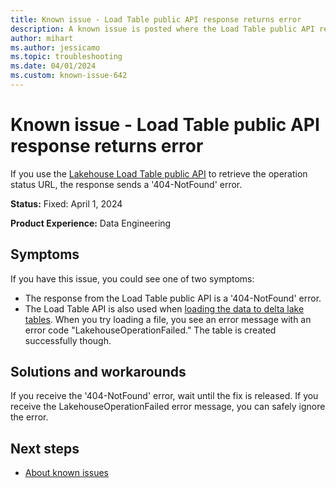 ```yaml
---
title: Known issue - Load Table public API response returns error
description: A known issue is posted where the Load Table public API response returns an error.
author: mihart
ms.author: jessicamo
ms.topic: troubleshooting  
ms.date: 04/01/2024
ms.custom: known-issue-642
---
```


# Known issue - Load Table public API response returns error

If you use the [Lakehouse Load Table public API](/rest/api/fabric/lakehouse/tables/load-table?tabs=HTTP) to retrieve the operation status URL, the response sends a '404-NotFound' error.

**Status:** Fixed: April 1, 2024

**Product Experience:** Data Engineering

## Symptoms

If you have this issue, you could see one of two symptoms:

- The response from the Load Table public API is a '404-NotFound' error.
- The Load Table API is also used when [loading the data to delta lake tables](../../data-engineering/load-to-tables.md). When you try loading a file, you see an error message with an error code "LakehouseOperationFailed." The table is created successfully though.

## Solutions and workarounds

If you receive the '404-NotFound' error, wait until the fix is released. If you receive the LakehouseOperationFailed error message, you can safely ignore the error.

## Next steps

- [About known issues](https://support.fabric.microsoft.com/known-issues)
